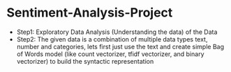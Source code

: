 # Sentiment-Analysis-Project

* Step1: Exploratory Data Analysis (Understanding the data) of the Data
* Step2: The given data is a combination of multiple data types text, number and categories, lets first just use the text and create simple Bag of Words model (like count vectorizer, tfidf vectorizer, and binary vectorizer) to build the syntactic representation
